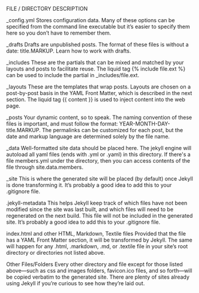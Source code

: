 FILE / DIRECTORY    DESCRIPTION

_config.yml
Stores configuration data. Many of these options can be specified from the command line executable but it’s easier to specify them here so you don’t have to remember them.

_drafts
Drafts are unpublished posts. The format of these files is without a date: title.MARKUP. Learn how to work with drafts.

_includes
These are the partials that can be mixed and matched by your layouts and posts to facilitate reuse. The liquid tag {% include file.ext %} can be used to include the partial in _includes/file.ext.

_layouts
These are the templates that wrap posts. Layouts are chosen on a post-by-post basis in the YAML Front Matter, which is described in the next section. The liquid tag  {{ content }} is used to inject content into the web page.

_posts
Your dynamic content, so to speak. The naming convention of these files is important, and must follow the format: YEAR-MONTH-DAY-title.MARKUP. The permalinks can be customized for each post, but the date and markup language are determined solely by the file name.

_data
Well-formatted site data should be placed here. The jekyll engine will autoload all yaml files (ends with  .yml or .yaml) in this directory. If there's a file members.yml under the directory, then you can access contents of the file through site.data.members.

_site
This is where the generated site will be placed (by default) once Jekyll is done transforming it. It’s probably a good idea to add this to your .gitignore file.

.jekyll-metadata
This helps Jekyll keep track of which files have not been modified since the site was last built, and which files will need to be regenerated on the next build. This file will not be included in the generated site. It’s probably a good idea to add this to your .gitignore file.

index.html and other HTML, Markdown, Textile files
Provided that the file has a YAML Front Matter section, it will be transformed by Jekyll. The same will happen for any .html, .markdown,  .md, or .textile file in your site’s root directory or directories not listed above.

Other Files/Folders
Every other directory and file except for those listed above—such as css and images folders,  favicon.ico files, and so forth—will be copied verbatim to the generated site. There are plenty of sites already using Jekyll if you’re curious to see how they’re laid out.